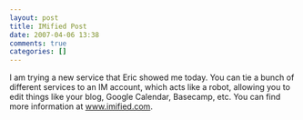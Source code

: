 ```yaml
---
layout: post
title: IMified Post
date: 2007-04-06 13:38
comments: true
categories: []
---
```

I am trying a new service that Eric showed me today. You can tie a bunch of different services to an IM account, which acts like a robot, allowing you to edit things like your blog, Google Calendar, Basecamp, etc. You can find more information at <a href="http://www.imified.com">www.imified.com</a>.
